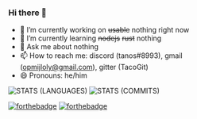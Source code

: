 ### Hi there 👋

- 🔭 I’m currently working on ~~usable~~ nothing right now
- 🌱 I’m currently learning ~~nodejs~~ ~~rust~~ nothing
- 💬 Ask me about nothing
- 📫 How to reach me: discord (tanos#8993), gmail (opmijloly@gmail.com), gitter (TacoGit)
- 😄 Pronouns: he/him

![STATS (LANGUAGES)](https://github-readme-stats.vercel.app/api/top-langs/?username=TacoGit&layout=compact&theme=radical&hide_border=true)
![STATS (COMMITS)](https://github-readme-stats-sabesansathananthan.vercel.app/api?username=TacoGit&show_icons=true&hide_border=true&theme=radical)

[![forthebadge](https://forthebadge.com/images/badges/open-source.svg)](https://forthebadge.com)
[![forthebadge](https://forthebadge.com/images/badges/0-percent-optimized.svg)](https://forthebadge.com)
